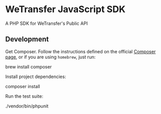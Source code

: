 # WeTransfer JavaScript SDK

A PHP SDK for WeTransfer's Public API

## Development

Get Composer. Follow the instructions defined on the official [Composer page](https://getcomposer.org/doc/00-intro.md), or if you are using `homebrew`, just run:

  brew install composer

Install project dependencies:

  composer install
  
Run the test suite:

./vendor/bin/phpunit
